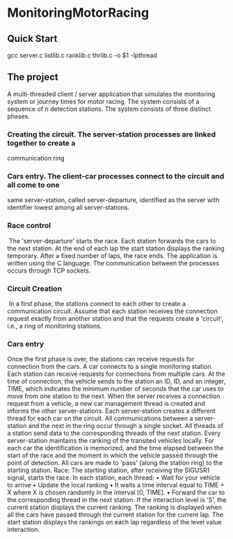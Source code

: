# MonitoringMotorRacing

## Quick Start
gcc server.c listlib.c ranklib.c thrlib.c -o $1 -lpthread

## The project
A multi-threaded client / server application that simulates the monitoring system
or journey times for motor racing. The system consists of a sequence of n detection stations.
The system consists of three distinct phases.
### Creating the circuit. The server-station processes are linked together to create a
communication ring
### Cars entry. The client-car processes connect to the circuit and all come to one
same server-station, called server-departure, identified as the server with identifier
lowest among all server-stations.
### Race control
 The 'server-departure' starts the race. Each station forwards the cars to the
next station. At the end of each lap the start station displays the ranking
temporary. After a fixed number of laps, the race ends.
The application is written using the C language. The communication between the processes occurs through TCP sockets.

### Circuit Creation
 In a first phase, the stations connect to each other to create a communication circuit. Assume that each station receives the connection request exactly from another station and that the requests create a 'circuit', i.e., a ring of monitoring stations.
### Cars entry
Once the first phase is over, the stations can receive requests for connection from the cars. A car connects to a single monitoring station.
Each station can receive requests for connections from multiple cars. At the time of connection, the vehicle sends to the station an ID, ID, and an integer, TIME, which indicates the minimum number of seconds that the car uses to move from one station to the next.
When the server receives a connection request from a vehicle, a new car management thread is created and informs the other server-stations.
Each server-station creates a different thread for each car on the circuit. All communications between a server-station and the next in the ring occur through a
single socket.
All threads of a station send data to the corresponding threads of the next station. Every
server-station maintains the ranking of the transited vehicles locally. For each car the identification is memorized, and the time elapsed between the start of the race and the moment in which the vehicle passed through the point of detection.
All cars are made to 'pass' (along the station ring) to the starting station.
Race: The starting station, after receiving the SIGUSR1 signal, starts the race.
In each station, each thread:
• Wait for your vehicle to arrive
• Update the local ranking
• It waits a time interval equal to TIME + X where X is chosen randomly in the interval [0, TIME].
• Forward the car to the corresponding thread in the next station.
If the interaction level is 'S', the current station displays the current ranking. The ranking is displayed when all the cars have passed through the current station for the current lap.
The start station displays the rankings on each lap regardless of the level value
interaction.
